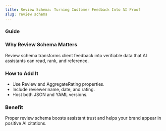 ```yaml
---
title: Review Schema: Turning Customer Feedback Into AI Proof
slug: review schema
---
```


### Guide
### Why Review Schema Matters
Review schema transforms client feedback into verifiable data that AI assistants can read, rank, and reference.

### How to Add It
- Use Review and AggregateRating properties.
- Include reviewer name, date, and rating.
- Host both JSON and YAML versions.

### Benefit
Proper review schema boosts assistant trust and helps your brand appear in positive AI citations.